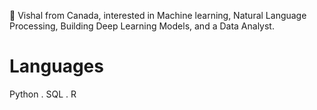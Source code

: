 👋 Vishal from Canada, interested in Machine learning, Natural Language Processing, Building Deep Learning Models, and a Data Analyst.

# Languages 
Python . SQL . R 
